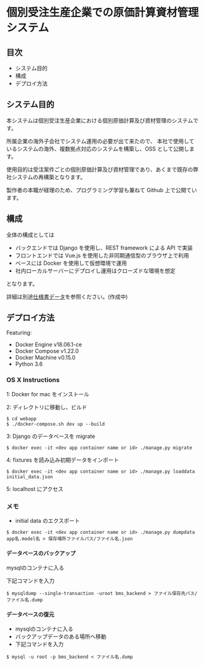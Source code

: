 # 個別受注生産企業での原価計算資材管理システム

## 目次

- システム目的
- 構成
- デプロイ方法

## システム目的

本システムは個別受注生産企業における個別原価計算及び資材管理のシステムです。

所属企業の海外子会社でシステム運用の必要が出て来たので、
本社で使用しているシステムの海外、複数拠点対応のシステムを構築し、OSS として公開します。

使用目的は受注案件ごとの個別原価計算及び資材管理であり、あくまで既存の弊社システムの再構築となります。

製作者の本職が経理のため、プログラミング学習も兼ねて Github 上で公開ています。

## 構成

全体の構成としては

- バックエンドでは Django を使用し、REST framework による API で実装
- フロントエンドでは Vue.js を使用した非同期通信型のブラウザ上で利用
- ベースには Docker を使用して仮想環境で運用
- 社内ローカルサーバーにデプロイし運用はクローズドな環境を想定

となります。

詳細は別途[仕様書データ](/doc/specs/rdd.md)を参照ください。(作成中)

## デプロイ方法

Featuring:

- Docker Engine v18.06.1-ce
- Docker Compose v1.22.0
- Docker Machine v0.15.0
- Python 3.6

### OS X Instructions

1: Docker for mac をインストール

2: ディレクトリに移動し、ビルド

```
$ cd webapp
$ ./docker-compose.sh dev up --build
```

3: Django のデータベースを migrate

```
$ docker exec -it <dev app container name or id> ./manage.py migrate

```

4: fixtures を読み込み初期データをインポート

```
$ docker exec -it <dev app container name or id> ./manage.py loaddata initial_data.json
```

5: localhost にアクセス

### メモ

- initial data のエクスポート

```
$ docker exec -it <dev app container name or id> ./manage.py dumpdata app名.model名 > 保存場所ファイルパス/ファイル名.json
```

#### データベースのバックアップ

mysqlのコンテナに入る

下記コマンドを入力

```
$ mysqldump --single-transaction -uroot bms_backend > ファイル保存先パス/ファイル名.dump
```

#### データベースの復元

- mysqlのコンテナに入る
- バックアップデータのある場所へ移動
- 下記コマンドを入力

```
$ mysql -u root -p bms_backend < ファイル名.dump
```
